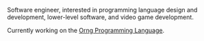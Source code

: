 Software engineer, interested in programming language design and development, lower-level software, and video game development.

Currently working on the [Orng Programming Language](http://ornglang.org).

<!---
Rakhyvel/Rakhyvel is a ✨ special ✨ repository because its `README.md` (this file) appears on your GitHub profile.
You can click the Preview link to take a look at your changes.
--->
